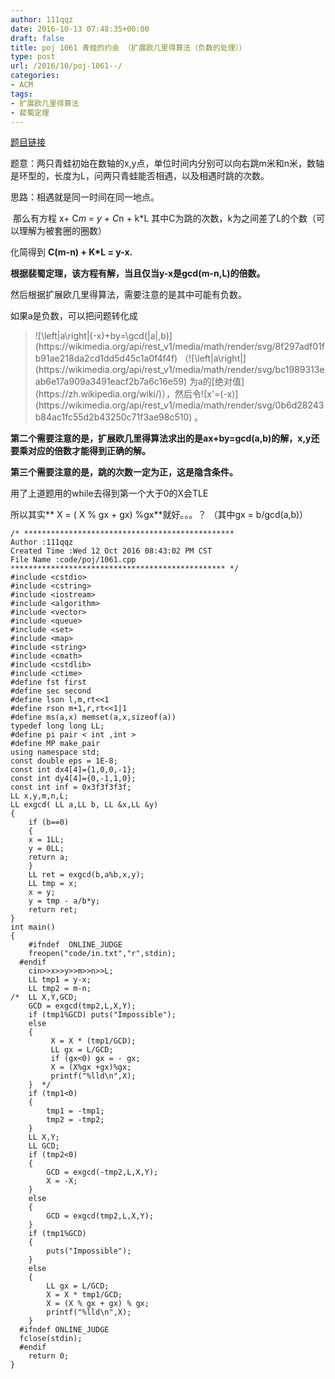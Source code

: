 ```yaml
---
author: 111qqz
date: 2016-10-13 07:48:35+00:00
draft: false
title: poj 1061 青蛙的约会 （扩展欧几里得算法（负数的处理））
type: post
url: /2016/10/poj-1061--/
categories:
- ACM
tags:
- 扩展欧几里得算法
- 裴蜀定理
---
```








[题目链接](http://poj.org/problem?id=1061)


题意：两只青蛙初始在数轴的x,y点，单位时间内分别可以向右跳m米和n米，数轴是环型的，长度为L，问两只青蛙能否相遇，以及相遇时跳的次数。




思路：相遇就是同一时间在同一地点。




 那么有方程 x+ C*m = y + C*n + k*L 其中C为跳的次数，k为之间差了L的个数（可以理解为被套圈的圈数）




化简得到 **C(m-n) + K*L = y-x.**




**根据裴蜀定理，该方程有解，当且仅当y-x是gcd(m-n,L)的倍数。**




然后根据扩展欧几里得算法，需要注意的是其中可能有负数。


如果a是负数，可以把问题转化成


<blockquote>![\left|a\right|(-x)+by=\gcd(|a|,b)](https://wikimedia.org/api/rest_v1/media/math/render/svg/8f297adf01fb91ae218da2cd1dd5d45c1a0f4f4f)
（![\left|a\right|](https://wikimedia.org/api/rest_v1/media/math/render/svg/bc1989313eab6e17a909a3491eacf2b7a6c16e59)
为a的[绝对值](https://zh.wikipedia.org/wiki/)），然后令![x'=(-x)](https://wikimedia.org/api/rest_v1/media/math/render/svg/0b6d28243b84ac1fc55d2b43250c71f3ae98c510)
。</blockquote>


**第二个需要注意的是，扩展欧几里得算法求出的是ax+by=gcd(a,b)的解，x,y还要乘对应的倍数才能得到正确的解。**

**第三个需要注意的是，跳的次数一定为正，这是隐含条件。**

用了上道题用的while去得到第一个大于0的X会TLE

所以其实** X = ( X % gx + gx) %gx**就好。。。？ （其中gx = b/gcd(a,b)）

    
    /* ***********************************************
    Author :111qqz
    Created Time :Wed 12 Oct 2016 08:43:02 PM CST
    File Name :code/poj/1061.cpp
    ************************************************ */
    #include <cstdio>
    #include <cstring>
    #include <iostream>
    #include <algorithm>
    #include <vector>
    #include <queue>
    #include <set>
    #include <map>
    #include <string>
    #include <cmath>
    #include <cstdlib>
    #include <ctime>
    #define fst first
    #define sec second
    #define lson l,m,rt<<1
    #define rson m+1,r,rt<<1|1
    #define ms(a,x) memset(a,x,sizeof(a))
    typedef long long LL;
    #define pi pair < int ,int >
    #define MP make_pair
    using namespace std;
    const double eps = 1E-8;
    const int dx4[4]={1,0,0,-1};
    const int dy4[4]={0,-1,1,0};
    const int inf = 0x3f3f3f3f;
    LL x,y,m,n,L;
    LL exgcd( LL a,LL b, LL &x,LL &y)
    {
        if (b==0)
        {
    	x = 1LL;
    	y = 0LL;
    	return a;
        }
        LL ret = exgcd(b,a%b,x,y);
        LL tmp = x;
        x = y;
        y = tmp - a/b*y;
        return ret;
    }
    int main()
    {
    	#ifndef  ONLINE_JUDGE 
    	freopen("code/in.txt","r",stdin);
      #endif
    	cin>>x>>y>>m>>n>>L;
    	LL tmp1 = y-x;
    	LL tmp2 = m-n;
    /*	LL X,Y,GCD;
    	GCD = exgcd(tmp2,L,X,Y);
    	if (tmp1%GCD) puts("Impossible");
    	else
    	{
    	     X = X * (tmp1/GCD);
    	     LL gx = L/GCD;
    	     if (gx<0) gx = - gx;
    	     X = (X%gx +gx)%gx;
    	     printf("%lld\n",X);
    	}  */
    	if (tmp1<0)
    	{
    	    tmp1 = -tmp1;
    	    tmp2 = -tmp2;
    	}
    	LL X,Y;
    	LL GCD;
    	if (tmp2<0)
    	{
    	    GCD = exgcd(-tmp2,L,X,Y);
    	    X = -X;
    	}
    	else
    	{
    	    GCD = exgcd(tmp2,L,X,Y);
    	}
    	if (tmp1%GCD)
    	{
    	    puts("Impossible");
    	}
    	else
    	{
    	    LL gx = L/GCD;
    	    X = X * tmp1/GCD;
    	    X = (X % gx + gx) % gx;
    	    printf("%lld\n",X);
    	}
      #ifndef ONLINE_JUDGE  
      fclose(stdin);
      #endif
        return 0;
    }
    













